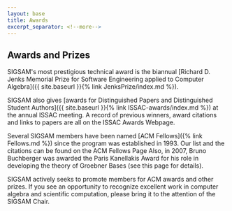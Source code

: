 ```yaml
---
layout: base
title: Awards
excerpt_separator: <!--more-->
---
```


Awards and Prizes
-----------------

SIGSAM's most prestigious technical award is the biannual 
[Richard D. Jenks Memorial Prize for Software Engineering applied to Computer Algebra]({{ site.baseurl }}{% link JenksPrize/index.md %}).
 
SIGSAM also gives [awards for Distinguished Papers and Distinguished Student Authors]({{ site.baseurl }}{% link ISSAC-awards/index.md %}) at the annual ISSAC meeting. A record of previous winners, award citations and links to papers are all on the ISSAC Awards Webpage.

 <!--more-->
Several SIGSAM members have been named [ACM Fellows]({% link Fellows.md %}) since the program was established in 1993. Our list and the citations can be found on the ACM Fellows Page Also, in 2007, Bruno Buchberger was awarded the Paris Kanellakis Award for his role in developing the theory of Groebner Bases (see this page for details).

SIGSAM actively seeks to promote members for ACM awards and other prizes. If you see an opportunity to recognize excellent work in computer algebra and scientific computation, please bring it to the attention of the SIGSAM Chair.

